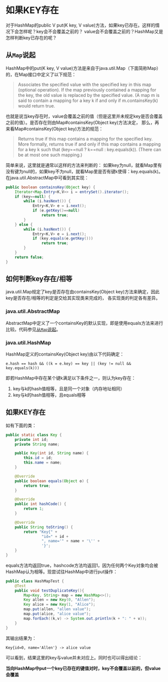 # 如果KEY存在
对于HashMap的public V put(K key, V value)方法，如果key已存在。这样的情况下会怎样呢？key会不会覆盖之前的？
value会不会覆盖之前的？HashMap又是怎样判断key已存在的呢？

## 从`Map`说起
HashMap中的put(K key, V value)方法是来自于java.util.Map（下面简称Map）的，在Map接口中定义了以下规范：
> Associates the specified value with the specified key in this map
  (optional operation).  If the map previously contained a mapping for
  the key, the old value is replaced by the specified value.  (A map
  m is said to contain a mapping for a key k if and only
  if m.containsKey(k) would return true.
 
也就是说当key存在时，value会覆盖之前的值（但是这里并未规定key是否会覆盖之前的值）。是否存在则由Map#containsKey(Object key)方法决定，
那么，再来看Map#containsKey(Object key)方法的规范：
> Returns true if this map contains a mapping for the specified
  key.  More formally, returns true if and only if
  this map contains a mapping for a key k such that
  (key==null ? k==null : key.equals(k)).  (There can be
  at most one such mapping.)
  
简单来说，这里就是通常以这样的方法来判断的：
如果key为null，就看Map里有没有键为null的，如果key不为null，就看Map里是否有键k使得：key.equals(k)。在java.util.AbstractMap中可看到其实现：
```java
public boolean containsKey(Object key) {
    Iterator<Map.Entry<K,V>> i = entrySet().iterator();
    if (key==null) {
        while (i.hasNext()) {
            Entry<K,V> e = i.next();
            if (e.getKey()==null)
                return true;
        }
    } else {
        while (i.hasNext()) {
            Entry<K,V> e = i.next();
            if (key.equals(e.getKey()))
                return true;
        }
    }
    return false;
}
```

## 如何判断key存在/相等
java.util.Map规定了key是否存在由containsKey(Object key)方法来确定，因此key是否存在/相等的判定是交给其实现类来完成的，
各实现类的判定各有差异。

### java.util.AbstractMap
AbstractMap中定义了一个containsKey的默认实现，即是使用equals方法来进行比较。代码参见[从`Map`说起](#从Map说起)。

### java.util.HashMap
HashMap定义的containsKey(Object key)由以下代码确定：

`e.hash == hash && ((k = e.key) == key || (key != null && key.equals(k)))`

即若HashMap中存在某个键k满足以下条件之一，则认为key存在：
1. key与k的hash值相等，且是同一个对象（内存地址相同）
2. key与k的hash值相等，且equals相等


## 如果KEY存在
如有下面的类：
```java
public static class Key {
    private int id;
    private String name;

    public Key(int id, String name) {
        this.id = id;
        this.name = name;
    }

    @Override
    public boolean equals(Object o) {
        return true;
    }

    @Override
    public int hashCode() {
        return 1;
    }

    @Override
    public String toString() {
        return "Key{" +
                "id=" + id +
                ", name='" + name + '\'' +
                '}';
    }
}
```
equals方法均返回true，hashcode方法均返回1，因为任何两个Key对象均会被HashMap认为相等。现尝试往HashMap中进行put操作：
```java
public class HashMapTest {
    @Test
    public void testDuplicateKey(){
        Map<Key, String> map = new HashMap<>();
        Key allen = new Key(0, "Allen");
        Key alice = new Key(1, "Alice");
        map.put(allen, "allen value");
        map.put(alice, "alice value");
        map.forEach((k,v) -> System.out.println(k + ": " + v));
    }
}
```
其输出结果为：
```
Key{id=0, name='Allen'} -> alice value
```
可以看到，结果这里的key与value并未对应上。同时也可以得出结论：

**当向HashMap中put一个key已存在的键值对时，key不会覆盖以前的，但value会覆盖**


